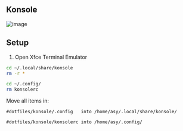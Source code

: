 ## Konsole 

![image](https://user-images.githubusercontent.com/94440862/143668655-d59e7bd3-2207-4a9c-bd4e-f8d0bac9a459.png)


## Setup

1. Open Xfce Terminal Emulator 

```bash
cd ~/.local/share/konsole
rm -r *

cd ~/.config/
rm konsolerc
```

Move all items in:



```
#dotfiles/konsole/.config   into /home/asy/.local/share/konsole/
```


```
#dotfiles/konsole/konsolerc into /home/asy/.config/
```

